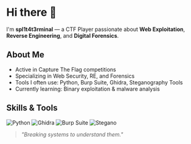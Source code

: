 # Hi there 👋

I'm **spl1t4t3rminal** — a CTF Player passionate about **Web Exploitation**, **Reverse Engineering**, and **Digital Forensics**.

## About Me
- Active in Capture The Flag competitions
- Specializing in Web Security, RE, and Forensics
- Tools I often use: Python, Burp Suite, Ghidra, Steganography Tools
- Currently learning: Binary exploitation & malware analysis

## Skills & Tools
![Python](https://img.shields.io/badge/python-3776AB?style=flat-square&logo=python&logoColor=white)
![Ghidra](https://img.shields.io/badge/ghidra-FF0000?style=flat-square&logo=ghidra&logoColor=white)
![Burp Suite](https://img.shields.io/badge/burp_suite-FF6F00?style=flat-square&logo=burp-suite&logoColor=white)
![Stegano](https://img.shields.io/badge/stegano-008080?style=flat-square&logo=ghost&logoColor=white)

> *"Breaking systems to understand them."*
